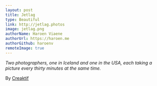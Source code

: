 ```yaml
---
layout: post
title: Jetlag
type: Beautiful
link: http://jetlag.photos
image: jetlag.png
authorName: Haroen Viaene
authorUrl: https://haroen.me
authorGithub: haroenv
remoteImage: true
---
```


_Two photographers, one in Iceland and one in the USA, each taking a picture every thirty minutes at the same time._

By [Creaktif](http://www.creaktif.com)
